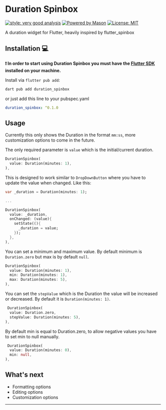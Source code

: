 # Duration Spinbox

[![style: very good analysis][very_good_analysis_badge]][very_good_analysis_link]
[![Powered by Mason](https://img.shields.io/endpoint?url=https%3A%2F%2Ftinyurl.com%2Fmason-badge)](https://github.com/felangel/mason)
[![License: MIT][license_badge]][license_link]

A duration widget for Flutter, heavily inspired by flutter_spinbox

## Installation 💻

**❗ In order to start using Duration Spinbox you must have the [Flutter SDK][flutter_install_link] installed on your machine.**

Install via `flutter pub add`:

```sh
dart pub add duration_spinbox
```

or just add this line to your pubspec.yaml

```yaml
duration_spinbox: ^0.1.0
```

## Usage

Currently this only shows the Duration in the format `mm:ss`, more customization
options to come in the future.

The only required parameter is `value` which is the initial/current duration.

```dart
DurationSpinbox(
  value: Duration(minutes: 1),
),
```

This is designed to work similar to `DropDownButton` where you have to update
the value when changed. Like this:

```dart
var _duration = Duration(minutes: 1);

...

DurationSpinbox(
  value: _duration,
  onChanged: (value){
    setState((){
      _duration = value;
    });
  },
),
```

You can set a minimum and maximum value. By default minimum is `Duration.zero`
but max is by default `null`.

```dart
DurationSpinbox(
  value: Duration(minutes: 1),
  min: Duration(minutes: 1),
  max: Duration(minutes: 5),
),
```

You can set the `stepValue` which is the Duration the value will be increased
or decreased. By default it is `Duration(minutes: 1)`.

```dart
 DurationSpinbox(
  value: Duration.zero,
  stepValue: Duration(minutes: 5),
),
```

By default min is equal to Duration.zero, to allow negative values you have to 
set min to null manually.

```dart
 DurationSpinbox(
  value: Duration(minutes: 0),
  min: null,
),
```

## What's next

* Formatting options
* Editing options
* Customization options
---

[flutter_install_link]: https://docs.flutter.dev/get-started/install
[license_badge]: https://img.shields.io/badge/license-MIT-blue.svg
[license_link]: https://opensource.org/licenses/MIT
[logo_black]: https://raw.githubusercontent.com/VGVentures/very_good_brand/main/styles/README/vgv_logo_black.png#gh-light-mode-only
[logo_white]: https://raw.githubusercontent.com/VGVentures/very_good_brand/main/styles/README/vgv_logo_white.png#gh-dark-mode-only
[mason_link]: https://github.com/felangel/mason
[very_good_analysis_badge]: https://img.shields.io/badge/style-very_good_analysis-B22C89.svg
[very_good_analysis_link]: https://pub.dev/packages/very_good_analysis
[very_good_ventures_link]: https://verygood.ventures
[very_good_ventures_link_light]: https://verygood.ventures#gh-light-mode-only
[very_good_ventures_link_dark]: https://verygood.ventures#gh-dark-mode-only
